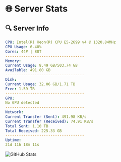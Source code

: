 # 🌐 Server Stats
## 🔍 Server Info
```yaml
CPU: Intel(R) Xeon(R) CPU E5-2699 v4 @ 1320.84MHz
CPU Usage: 6.40%
Cores: 44P | 88T
-----------------------------------
Memory:
Current Usage: 8.49 GB/503.74 GB
Available: 491.80 GB
-----------------------------------
Disk:
Current Usage: 32.06 GB/1.71 TB
Free: 1.59 TB
-----------------------------------
GPU:
No GPU detected
-----------------------------------
Network:
Current Transfer (Sent): 491.98 KB/s
Current Transfer (Received): 74.91 KB/s
Total Sent: 1.10 TB
Total Received: 225.33 GB
-----------------------------------
Uptime:
21d 11h 18m 11s
```
![GitHub Stats](https://img.shields.io/badge/Updated-2025-05-11_04:26:59-blue)
